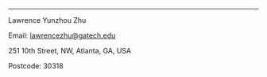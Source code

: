 ---

Lawrence Yunzhou Zhu

Email: lawrencezhu@gatech.edu

251 10th Street, NW, Atlanta, GA, USA

Postcode: 30318